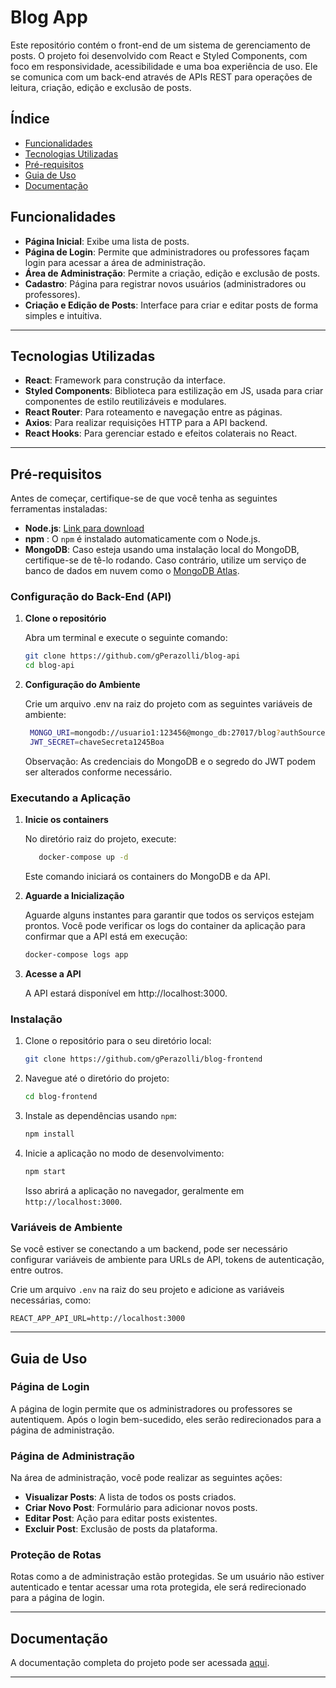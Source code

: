 
# Blog App

Este repositório contém o front-end de um sistema de gerenciamento de posts. O projeto foi desenvolvido com React e Styled Components, com foco em responsividade, acessibilidade e uma boa experiência de uso. Ele se comunica com um back-end através de APIs REST para operações de leitura, criação, edição e exclusão de posts.

## Índice

- [Funcionalidades](#funcionalidades)
- [Tecnologias Utilizadas](#tecnologias-utilizadas)
- [Pré-requisitos](#pre-requisitos)
- [Guia de Uso](#guia-de-uso)
- [Documentação](#Documentação)

## Funcionalidades

- **Página Inicial**: Exibe uma lista de posts.
- **Página de Login**: Permite que administradores ou professores façam login para acessar a área de administração.
- **Área de Administração**: Permite a criação, edição e exclusão de posts.
- **Cadastro**: Página para registrar novos usuários (administradores ou professores).
- **Criação e Edição de Posts**: Interface para criar e editar posts de forma simples e intuitiva.

---

## Tecnologias Utilizadas

- **React**: Framework para construção da interface.
- **Styled Components**: Biblioteca para estilização em JS, usada para criar componentes de estilo reutilizáveis e modulares.
- **React Router**: Para roteamento e navegação entre as páginas.
- **Axios**: Para realizar requisições HTTP para a API backend.
- **React Hooks**: Para gerenciar estado e efeitos colaterais no React.

---

## Pré-requisitos

Antes de começar, certifique-se de que você tenha as seguintes ferramentas instaladas:

- **Node.js**: [Link para download](https://nodejs.org/en/download/)
- **npm** : O `npm` é instalado automaticamente com o Node.js.
- **MongoDB**: Caso esteja usando uma instalação local do MongoDB, certifique-se de tê-lo rodando. Caso contrário, utilize um serviço de banco de dados em nuvem como o [MongoDB Atlas](https://www.mongodb.com/cloud/atlas).

### Configuração do Back-End (API)

1. **Clone o repositório**

   Abra um terminal e execute o seguinte comando:

   ```bash
   git clone https://github.com/gPerazolli/blog-api
   cd blog-api

2. **Configuração do Ambiente**

   Crie um arquivo .env na raiz do projeto com as seguintes variáveis de ambiente:

   ```bash
    MONGO_URI=mongodb://usuario1:123456@mongo_db:27017/blog?authSource=admin
    JWT_SECRET=chaveSecreta1245Boa
   ```
     Observação: As credenciais do MongoDB e o segredo do JWT podem ser alterados conforme necessário.

### Executando a Aplicação

1. **Inicie os containers**

    No diretório raiz do projeto, execute:

    ```bash
       docker-compose up -d
    ```
    Este comando iniciará os containers do MongoDB e da API.

2. **Aguarde a Inicialização**

   Aguarde alguns instantes para garantir que todos os serviços estejam prontos. Você pode verificar os logs do container da aplicação para confirmar que a API está em execução:

     ```bash
     docker-compose logs app

3. **Acesse a API**

   A API estará disponível em http://localhost:3000.


### Instalação

1. Clone o repositório para o seu diretório local:
   ```bash
   git clone https://github.com/gPerazolli/blog-frontend
   ```

2. Navegue até o diretório do projeto:
   ```bash
   cd blog-frontend
   ```

3. Instale as dependências usando `npm`:
   ```bash
   npm install
   ```

4. Inicie a aplicação no modo de desenvolvimento:
   ```bash
   npm start
   ```

   Isso abrirá a aplicação no navegador, geralmente em `http://localhost:3000`.

### Variáveis de Ambiente

Se você estiver se conectando a um backend, pode ser necessário configurar variáveis de ambiente para URLs de API, tokens de autenticação, entre outros.

Crie um arquivo `.env` na raiz do seu projeto e adicione as variáveis necessárias, como:

```env
REACT_APP_API_URL=http://localhost:3000
```

---

## Guia de Uso

### Página de Login

A página de login permite que os administradores ou professores se autentiquem. Após o login bem-sucedido, eles serão redirecionados para a página de administração.

### Página de Administração

Na área de administração, você pode realizar as seguintes ações:

- **Visualizar Posts**: A lista de todos os posts criados.
- **Criar Novo Post**: Formulário para adicionar novos posts.
- **Editar Post**: Ação para editar posts existentes.
- **Excluir Post**: Exclusão de posts da plataforma.

### Proteção de Rotas

Rotas como a de administração estão protegidas. Se um usuário não estiver autenticado e tentar acessar uma rota protegida, ele será redirecionado para a página de login.

---

## Documentação

A documentação completa do projeto pode ser acessada [aqui](docs/Documentação-Técnica.pdf).

---


